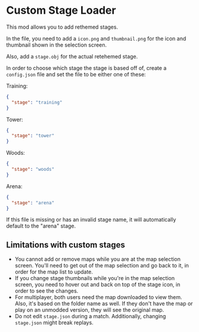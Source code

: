 # Custom Stage Loader

This mod allows you to add rethemed stages.

In the file, you need to add a `icon.png` and `thumbnail.png` for the icon and thumbnail shown in the selection screen.

Also, add a `stage.obj` for the actual retehemed stage.

In order to choose which stage the stage is based off of, create a `config.json` file and set the file to be either one of these:

Training:

```json
{
  "stage": "training"
}
```

Tower:

```json
{
  "stage": "tower"
}
```

Woods:

```json
{
  "stage": "woods"
}
```

Arena:

```json
{
  "stage": "arena"
}
```

If this file is missing or has an invalid stage name, it will automatically default to the "arena" stage.

## Limitations with custom stages

- You cannot add or remove maps while you are at the map selection screen. You'll need to get out of the map selection and go back to it, in order for the map list to update.
- If you change stage thumbnails while you're in the map selection screen, you need to hover out and back on top of the stage icon, in order to see the changes.
- For multiplayer, both users need the map downloaded to view them. Also, it's based on the folder name as well. If they don't have the map or play on an unmodded version, they will see the original map.
- Do not edit `stage.json` during a match. Additionally, changing `stage.json` might break replays.
